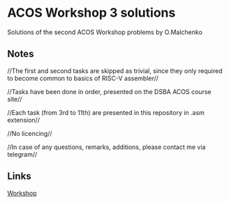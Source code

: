 # ACOS Workshop 3 solutions
Solutions of the second ACOS Workshop problems by O.Malchenko
## Notes
//The first and second tasks are skipped as trivial, since they only required to become common to basics of RISC-V assembler//

//Tasks have been done in order, presented on the DSBA ACOS course site//

//Each task (from 3rd to 11th) are presented in this repository in .asm extension//

//No licencing//

//In case of any questions, remarks, additions, please contact me via telegram//
## Links
[Workshop](https://andrewt0301.github.io/hse-acos-course/part1ca/03_CPU/lecture.html)
